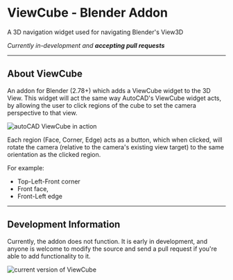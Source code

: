 # ViewCube - Blender Addon
A 3D navigation widget used for navigating Blender's View3D


*Currently in-development and **accepting pull requests***

-----------

About ViewCube
-----------

An addon for Blender (2.78+) which adds a ViewCube widget to the 3D View. This widget will act the same way AutoCAD's ViewCube widget acts, by allowing the user to click regions of the cube to set the camera perspective to that view.

![autoCAD ViewCube in action](http://i.imgur.com/esB9JE9.png)

Each region (Face, Corner, Edge) acts as a button, which when clicked, will rotate the camera (relative to the camera's existing view target) to the same orientation as the clicked region. 

For example:
- Top-Left-Front corner
- Front face,
- Front-Left edge

-----------

Development Information
-----------

Currently, the addon does not function. It is early in development, and anyone is welcome to modify the source and send a pull request if you're able to add functionality to it. 

![current version of ViewCube](http://i.imgur.com/rN9hSb2.gif)
